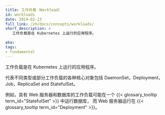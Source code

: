 ```yaml
---
title: 工作负载（Workload）
id: workloads
date: 2019-02-13
full_link: /zh/docs/concepts/workloads/
short_description: >
   工作负载是在 Kubernetes 上运行的应用程序。

aka: 
tags:
- fundamental
---
```



<!-- 
---
title: Workload
id: workloads
date: 2019-02-13
full_link: /docs/concepts/workloads/
short_description: >
   A workload is an application running on Kubernetes.

aka: 
tags:
- fundamental
--- 
-->

<!-- 
   A workload is an application running on Kubernetes.
-->
   工作负载是在 Kubernetes 上运行的应用程序。

<!--more--> 

<!-- 
Various core objects that represent different types or parts of a workload
include the DaemonSet, Deployment, Job, ReplicaSet, and StatefulSet objects.

For example, a workload that has a web server and a database might run the
database in one {{< glossary_tooltip term_id="StatefulSet" >}} and the web server
in a {{< glossary_tooltip term_id="Deployment" >}}.
-->
代表不同类型或部分工作负载的各种核心对象包括 DaemonSet，Deployment，Job，ReplicaSet and StatefulSet。

例如，具有 Web 服务器和数据库的工作负载可能在一个 {{< glossary_tooltip term_id="StatefulSet" >}} 中运行数据库，
而 Web 服务器运行在 {{< glossary_tooltip term_id="Deployment" >}}。